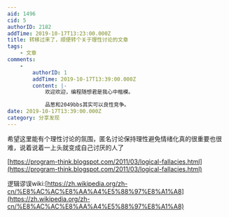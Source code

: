 ```yaml
---
aid: 1496
cid: 5
authorID: 2182
addTime: 2019-10-17T13:23:00.000Z
title: 转移过来了，顺便转个关于理性讨论的文章
tags:
    - 文章
comments:
    -
        authorID: 1
        addTime: 2019-10-17T13:39:00.000Z
        content: |-
            欢迎欢迎，编程随想君是我心中楷模。

            品葱和2049bbs其实可以良性竞争。
date: 2019-10-17T13:39:00.000Z
category: 分享发现
---
```


希望这里能有个理性讨论的氛围，匿名讨论保持理性避免情绪化真的很重要也很难，说着说着一上头就变成自己讨厌的人了

[https://program-think.blogspot.com/2011/03/logical-fallacies.html](https://program-think.blogspot.com/2011/03/logical-fallacies.html)

逻辑谬误wiki:[https://zh.wikipedia.org/zh-cn/%E8%AC%AC%E8%AA%A4%E5%88%97%E8%A1%A8](https://zh.wikipedia.org/zh-cn/%E8%AC%AC%E8%AA%A4%E5%88%97%E8%A1%A8)
